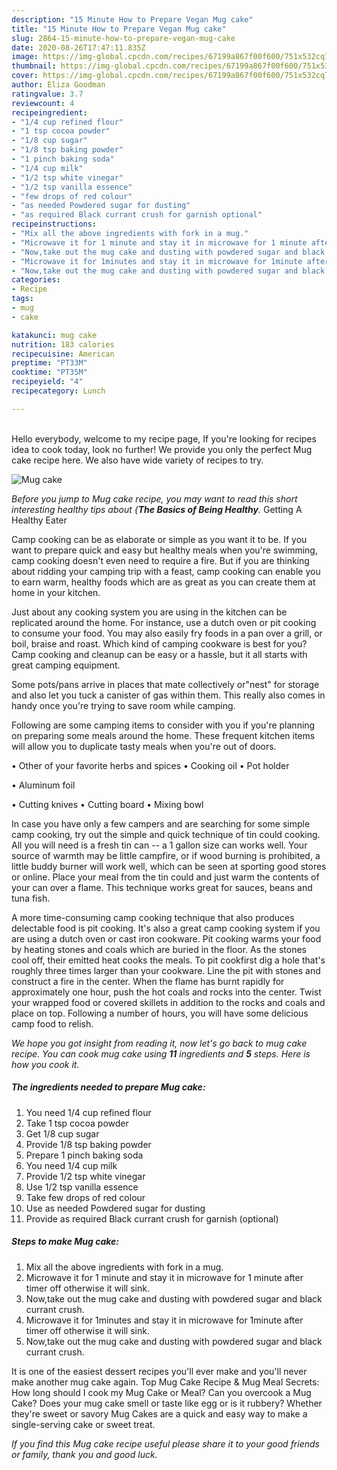 ```yaml
---
description: "15 Minute How to Prepare Vegan Mug cake"
title: "15 Minute How to Prepare Vegan Mug cake"
slug: 2864-15-minute-how-to-prepare-vegan-mug-cake
date: 2020-08-26T17:47:11.835Z
image: https://img-global.cpcdn.com/recipes/67199a867f00f600/751x532cq70/mug-cake-recipe-main-photo.jpg
thumbnail: https://img-global.cpcdn.com/recipes/67199a867f00f600/751x532cq70/mug-cake-recipe-main-photo.jpg
cover: https://img-global.cpcdn.com/recipes/67199a867f00f600/751x532cq70/mug-cake-recipe-main-photo.jpg
author: Eliza Goodman
ratingvalue: 3.7
reviewcount: 4
recipeingredient:
- "1/4 cup refined flour"
- "1 tsp cocoa powder"
- "1/8 cup sugar"
- "1/8 tsp baking powder"
- "1 pinch baking soda"
- "1/4 cup milk"
- "1/2 tsp white vinegar"
- "1/2 tsp vanilla essence"
- "few drops of red colour"
- "as needed Powdered sugar for dusting"
- "as required Black currant crush for garnish optional"
recipeinstructions:
- "Mix all the above ingredients with fork in a mug."
- "Microwave it for 1 minute and stay it in microwave for 1 minute after timer off otherwise it will sink."
- "Now,take out the mug cake and dusting with powdered sugar and black currant crush."
- "Microwave it for 1minutes and stay it in microwave for 1minute after timer off otherwise it will sink."
- "Now,take out the mug cake and dusting with powdered sugar and black currant crush."
categories:
- Recipe
tags:
- mug
- cake

katakunci: mug cake 
nutrition: 183 calories
recipecuisine: American
preptime: "PT33M"
cooktime: "PT35M"
recipeyield: "4"
recipecategory: Lunch

---
```

<br>
Hello everybody, welcome to my recipe page, If you're looking for recipes idea to cook today, look no further! We provide you only the perfect Mug cake recipe here. We also have wide variety of recipes to try.
<br>


![Mug cake](https://img-global.cpcdn.com/recipes/67199a867f00f600/751x532cq70/mug-cake-recipe-main-photo.jpg)

<i>Before you jump to Mug cake recipe, you may want to read this short interesting healthy tips about {<strong>The Basics of Being Healthy</strong>.</i>
Getting A Healthy Eater

    
Camp cooking can be as elaborate or simple as you want it to be. If you want to prepare quick and easy but healthy meals when you're swimming, camp cooking doesn't even need to require a fire. But if you are thinking about ridding your camping trip with a feast, camp cooking can enable you to earn warm, healthy foods which are as great as you can create them at home in your kitchen.

 Just about any cooking system you are using in the kitchen can be replicated around the home. For instance, use a dutch oven or pit cooking to consume your food. You may also easily fry foods in a pan over a grill, or boil, braise and roast. Which kind of camping cookware is best for you? Camp cooking and cleanup can be easy or a hassle, but it all starts with great camping equipment.

Some pots/pans arrive in places that mate collectively or"nest" for storage and also let you tuck a canister of gas within them. This really also comes in handy once you're trying to save room while camping.

Following are some camping items to consider with you if you're planning on preparing some meals around the home. These frequent kitchen items will allow you to duplicate tasty meals when you're out of doors.


• Other of your favorite herbs and spices
• Cooking oil
• Pot holder

• Aluminum foil

• Cutting knives
• Cutting board
• Mixing bowl


In case you have only a few campers and are searching for some simple camp cooking, try out the simple and quick technique of tin could cooking. All you will need is a fresh tin can -- a 1 gallon size can works well. Your source of warmth may be little campfire, or if wood burning is prohibited, a little buddy burner will work well, which can be seen at sporting good stores or online. Place your meal from the tin could and just warm the contents of your can over a flame.  This technique works great for sauces, beans and tuna fish.

A more time-consuming camp cooking technique that also produces delectable food is pit cooking.  It's also a great camp cooking system if you are using a dutch oven or cast iron cookware. Pit cooking warms your food by heating stones and coals which are buried in the floor. As the stones cool off, their emitted heat cooks the meals. To pit cookfirst dig a hole that's roughly three times larger than your cookware. Line the pit with stones and construct a fire in the center. When the flame has burnt rapidly for approximately one hour, push the hot coals and rocks into the center. Twist your wrapped food or covered skillets in addition to the rocks and coals and place on top. Following a number of hours, you will have some delicious camp food to relish.


<i>We hope you got insight from reading it, now let's go back to mug cake recipe. You can cook mug cake using <strong>11</strong> ingredients and <strong>5</strong> steps. Here is how you cook it.
</i>

##### The ingredients needed to prepare Mug cake:

1. You need 1/4 cup refined flour
1. Take 1 tsp cocoa powder
1. Get 1/8 cup sugar
1. Provide 1/8 tsp baking powder
1. Prepare 1 pinch baking soda
1. You need 1/4 cup milk
1. Provide 1/2 tsp white vinegar
1. Use 1/2 tsp vanilla essence
1. Take few drops of red colour
1. Use as needed Powdered sugar for dusting
1. Provide as required Black currant crush for garnish (optional)


##### Steps to make Mug cake:

1. Mix all the above ingredients with fork in a mug.
1. Microwave it for 1 minute and stay it in microwave for 1 minute after timer off otherwise it will sink.
1. Now,take out the mug cake and dusting with powdered sugar and black currant crush.
1. Microwave it for 1minutes and stay it in microwave for 1minute after timer off otherwise it will sink.
1. Now,take out the mug cake and dusting with powdered sugar and black currant crush.


It is one of the easiest dessert recipes you&#39;ll ever make and you&#39;ll never make another mug cake again. Top Mug Cake Recipe &amp; Mug Meal Secrets: How long should I cook my Mug Cake or Meal? Can you overcook a Mug Cake? Does your mug cake smell or taste like egg or is it rubbery? Whether they&#39;re sweet or savory Mug Cakes are a quick and easy way to make a single-serving cake or sweet treat. 

<i>If you find this Mug cake recipe useful please share it to your good friends or family, thank you and good luck.</i>
